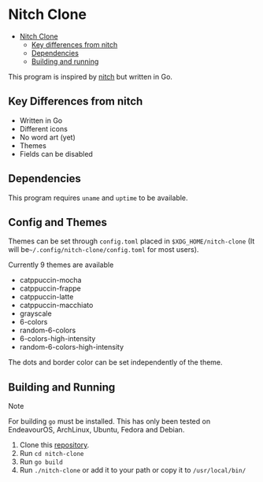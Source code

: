 # Nitch Clone

<!--toc:start-->

- [Nitch Clone](#nitch-clone)
  - [Key differences from nitch](#key-differences-from-nitch)
  - [Dependencies](#dependencies)
  - [Building and running](#building-and-running)
  <!--toc:end-->

This program is inspired by
[nitch](https://github.com/ssleert/nitch) but written in Go.

## Key Differences from nitch

- Written in Go
- Different icons
- No word art (yet)
- Themes
- Fields can be disabled

## Dependencies

This program requires `uname` and `uptime`
to be available.

## Config and Themes

Themes can be set through `config.toml`
placed in `$XDG_HOME/nitch-clone`
(It will be`~/.config/nitch-clone/config.toml` for most users).

Currently 9 themes are available

- catppuccin-mocha
- catppuccin-frappe
- catppuccin-latte
- catppuccin-macchiato
- grayscale
- 6-colors
- random-6-colors
- 6-colors-high-intensity
- random-6-colors-high-intensity

The dots and border color can be set
independently of the theme.

## Building and Running

> [!NOTE]
> For building `go` must be installed.
> This has only been tested on EndeavourOS, ArchLinux,
> Ubuntu, Fedora and Debian.

1. Clone this [repository](https://github.com/sid314/nitch-clone).
2. Run `cd nitch-clone`
3. Run `go build`
4. Run `./nitch-clone` or add it to your path or copy it to `/usr/local/bin/`
